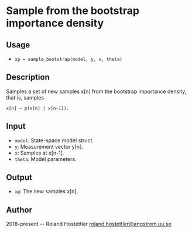 # Sample from the bootstrap importance density
## Usage
* `xp = sample_bootstrap(model, y, x, theta)`
 
## Description
Samples a set of new samples x[n] from the bootstrap importance density,
that is, samples
 
    x[n] ~ p(x[n] | x[n-1]).
 
## Input
* `model`: State-space model struct.
* `y`: Measurement vector y[n].
* `x`: Samples at x[n-1].
* `theta`: Model parameters.
 
## Output
* `xp`: The new samples x[n].
 
## Author
2018-present -- Roland Hostettler <roland.hostettler@angstrom.uu.se>
